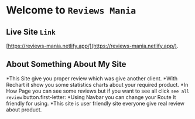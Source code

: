# Welcome to `Reviews Mania`

## Live Site `Link`

[https://reviews-mania.netlify.app/](https://reviews-mania.netlify.app/).

## About Something About My Site
*This Site give you proper review which was give another client.
*With Rechart it show you some statistics charts about your required product.
*In How Page you can see some reviews but if you want to see all click `see all review` button.first-letter:
*Using Navbar you can change your Route It friendly for using.
*This site is user friendly site everyone give real review about product.